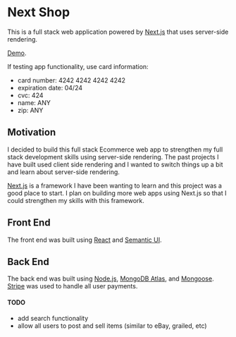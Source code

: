 # Next Shop

This is a full stack web application powered by [Next.js](https://nextjs.org/) that uses server-side rendering.

[Demo](next-shop-bice.vercel.app).

If testing app functionality, use card information:

- card number: 4242 4242 4242 4242
- expiration date: 04/24
- cvc: 424
- name: ANY
- zip: ANY

## Motivation

I decided to build this full stack Ecommerce web app to strengthen my full stack development skills using server-side rendering. The past projects I have built used client side rendering and I wanted to switch things up a bit and learn about server-side rendering.

[Next.js](https://nextjs.org/) is a framework I have been wanting to learn and this project was a good place to start. I plan on building more web apps using Next.js so that I could strengthen my skills with this framework.

## Front End

The front end was built using [React](https://reactjs.org/) and [Semantic UI](https://react.semantic-ui.com/).

## Back End

The back end was built using [Node.js](https://nodejs.org/en/), [MongoDB Atlas](https://www.mongodb.com/cloud/atlas), and [Mongoose](https://mongoosejs.com/). [Stripe](https://stripe.com/) was used to handle all user payments.

#### TODO

- add search functionality
- allow all users to post and sell items (similar to eBay, grailed, etc)
